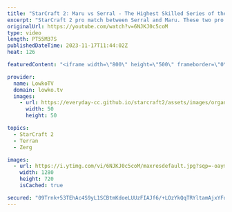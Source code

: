 ```yaml
---
title: "StarCraft 2: Maru vs Serral - The Highest Skilled Series of the Year!"
excerpt: "StarCraft 2 pro match between Serral and Maru. These two pro gamers have been the number 1 and 2 in the world for years. It does not get any higher level than this Zerg versus Terran. Support my work: https://patreon.com/lowkotv  Lowko merch: https://lowko.shop Tech setup: https://lowko.tv/setup  My"
originalUrl: https://youtube.com/watch?v=6NJKJ0c5coM
type: video
length: PT55M37S
publishedDateTime: 2023-11-17T11:44:02Z
heat: 126

featuredContent: "<iframe width=\"800\" height=\"500\" frameborder=\"0\" src=\"https://www.youtube.com/embed/6NJKJ0c5coM\" allow=\"accelerometer; autoplay; encrypted-media; gyroscope; picture-in-picture\" allowfullscreen></iframe>"

provider:
  name: LowkoTV
  domain: lowko.tv
  images:
    - url: https://everyday-cc.github.io/starcraft2/assets/images/organizations/lowko.tv-50x50.jpg
      width: 50
      height: 50

topics:
  - StarCraft 2
  - Terran
  - Zerg

images:
  - url: https://i.ytimg.com/vi/6NJKJ0c5coM/maxresdefault.jpg?sqp=-oaymwEmCIAKENAF8quKqQMa8AEB-AH-CYAC0AWKAgwIABABGEcgSShlMA8=&rs=AOn4CLCs1mkcx2HbOHe9SJK75GSQ0kBAZQ
    width: 1280
    height: 720
    isCached: true

secured: "09Trnk+53TEhAc4S9yL1SCBtmKdoeLUUzFIAJf6/+LOzYkQqTRYltamAjxYFdfe1SXd4RRw5S2I2uQEUK4c0Q63Uh5YTj8LiFmdtVL17hb4b5rLS53yk2ZD/17+AkKoC9jDyQvutdDeyweqC+VwVw3HeB0CSV7EGt8oe1fAdb6lA2MQLrdwOYlDJKRBywtERj0/RpNNJ8hmdnClTmjyJahdYN/S8wEKLezo12VgCVN2rvfGo2b+tpowP/SuP7u26zP2wohcIhGnQp8fsljU34wDFl+ERiZV18X8r3Vssdu5kcNWmYkBtBFqEHmcuNdYK0/M7Ri+FEvcfHpyUECpvsbpLntE06xSOCzoqWJs7XGTzgHcqwIHLPjOJfgp3TwtWgz/kerTWbcDf+/n0FsZzfqeQ+JaRS8GVbiOl+GGTwt+nKVTPdUUBDuj+B/xctyoh;3JOgx+4sWyKdiTMU7TdwUg=="
---
```


